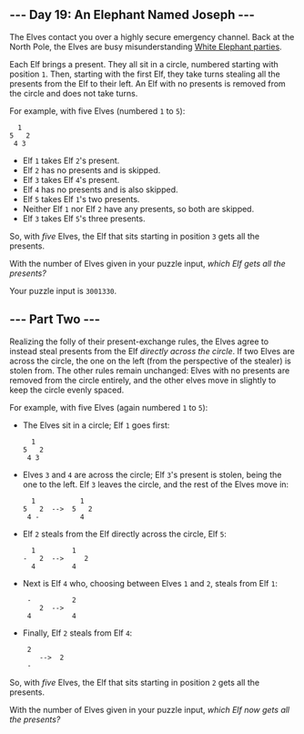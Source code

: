 ﻿## --- Day 19: An Elephant Named Joseph ---

The Elves contact you over a highly secure emergency channel. Back at the North Pole, the Elves are busy  misunderstanding  [White Elephant parties](https://en.wikipedia.org/wiki/White_elephant_gift_exchange).

Each Elf brings a present. They all sit in a circle, numbered starting with position  `1`. Then, starting with the first Elf, they take turns stealing all the presents from the Elf to their left. An Elf with no presents is removed from the circle and does not take turns.

For example, with five Elves (numbered  `1`  to  `5`):

```
  1
5   2
 4 3

```

-   Elf  `1`  takes Elf  `2`'s present.
-   Elf  `2`  has no presents and is skipped.
-   Elf  `3`  takes Elf  `4`'s present.
-   Elf  `4`  has no presents and is also skipped.
-   Elf  `5`  takes Elf  `1`'s two presents.
-   Neither Elf  `1`  nor Elf  `2`  have any presents, so both are skipped.
-   Elf  `3`  takes Elf  `5`'s three presents.

So, with  _five_  Elves, the Elf that sits starting in position  `3`  gets all the presents.

With the number of Elves given in your puzzle input,  _which Elf gets all the presents?_

Your puzzle input is  `3001330`.


## --- Part Two ---

Realizing the folly of their present-exchange rules, the Elves agree to instead steal presents from the Elf  _directly across the circle_. If two Elves are across the circle, the one on the left (from the perspective of the stealer) is stolen from. The other rules remain unchanged: Elves with no presents are removed from the circle entirely, and the other elves move in slightly to keep the circle evenly spaced.

For example, with five Elves (again numbered  `1`  to  `5`):

-   The Elves sit in a circle; Elf  `1`  goes first:
    
    ```
      1
    5   2
     4 3
    
    ```
    
-   Elves  `3`  and  `4`  are across the circle; Elf  `3`'s present is stolen, being the one to the left. Elf  `3`  leaves the circle, and the rest of the Elves move in:
    
    ```
      1           1
    5   2  -->  5   2
     4 -          4
    
    ```
    
-   Elf  `2`  steals from the Elf directly across the circle, Elf  `5`:
    
    ```
      1         1 
    -   2  -->     2
      4         4 
    
    ```
    
-   Next is Elf  `4`  who, choosing between Elves  `1`  and  `2`, steals from Elf  `1`:
    
    ```
     -          2  
        2  -->
     4          4
    
    ```
    
-   Finally, Elf  `2`  steals from Elf  `4`:
    
    ```
     2
        -->  2  
     -
    
    ```
    

So, with  _five_  Elves, the Elf that sits starting in position  `2`  gets all the presents.

With the number of Elves given in your puzzle input,  _which Elf now gets all the presents?_